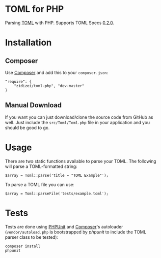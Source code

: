 # TOML for PHP

Parsing [TOML](https://github.com/mojombo/toml) with PHP. Supports TOML Specs [0.2.0](https://github.com/mojombo/toml/blob/master/versions/toml-v0.2.0.md).

# Installation

## Composer
Use [Composer](http://getcomposer.org) and add this to your `composer.json`:

    "require": {
        "zidizei/toml-php", "dev-master"
    }

## Manual Download
If you want you can just download/clone the source code from GitHub as well. Just include the `src/Toml/Toml.php` file in your application and you should be good to go.

# Usage

There are two static functions available to parse your TOML. The following will parse a TOML-formatted string:

    $array = Toml::parse('title = "TOML Example"');

To parse a TOML file you can use:

    $array = Toml::parseFile('tests/example.toml');

# Tests

Tests are done using [PHPUnit](http://phpunit.de/) and [Composer](http://getcomposer.org)'s autoloader (`vendor/autoload.php` is bootstrapped by *phpunit* to include the TOML parser class to be tested):

```
composer install
phpunit
```
